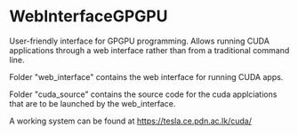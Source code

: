 # WebInterfaceGPGPU
User-friendly interface for GPGPU programming. Allows running CUDA applications through a web interface rather than from a traditional command line.

Folder "web_interface" contains the web interface for running CUDA apps.

Folder "cuda_source" contains the source code for the cuda applciations that are to be launched by the web_interface.

A working system can be found at 
https://tesla.ce.pdn.ac.lk/cuda/
